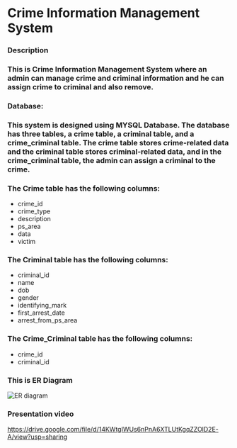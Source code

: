 # Crime Information Management System
### Description
### This is Crime Information Management System where an admin can manage crime and criminal information and he can assign crime to criminal and also remove.

### Database:
### This system is designed using MYSQL Database. The database has three tables, a crime table, a criminal table, and a crime_criminal table. The crime table stores crime-related data and the criminal table stores criminal-related data, and in the crime_criminal table, the admin can assign a criminal to the crime.

### The Crime table has the following columns:
- crime_id
- crime_type
- description
- ps_area
- data
- victim


### The Criminal table has the following columns:
- criminal_id
- name
- dob
- gender
- identifying_mark
- first_arrest_date
- arrest_from_ps_area


### The Crime_Criminal table has the following columns:
- crime_id
- criminal_id

### This is ER Diagram
![ER diagram](https://github.com/Sushil808174/Crime-Information-Management-System/assets/115461689/f36c1fc5-da17-4b5d-888d-a313472ff938)

### Presentation video
https://drive.google.com/file/d/14KWtgIWUs6nPnA6XTLUtKgqZZOlD2E-A/view?usp=sharing

